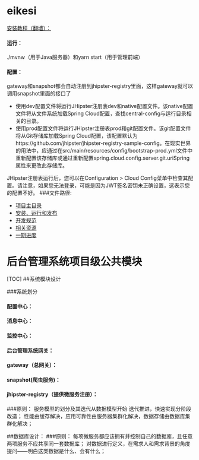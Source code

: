 
# eikesi
[安装教程（翻墙）：](http://www.jhipster.tech/)

#### 运行：
./mvnw（用于Java服务器）和yarn start（用于管理前端）
#### 配置：
gateway和snapshot都会自动注册到jhipster-registry里面，这样gateway就可以调用snapshot里面的接口了
- 使用dev配置文件将运行JHipster注册表dev和native配置文件。该native配置文件将从文件系统加载Spring Cloud配置，查找central-config与运行目录相关的目录。
- 使用prod配置文件将运行JHipster注册表prod和git配置文件。该git配置文件将从Git存储库加载Spring Cloud配置，该配置默认为https://github.com/jhipster/jhipster-registry-sample-config。在现实世界的用法中，应通过在src/main/resources/config/bootstrap-prod.yml文件中重新配置该存储库或通过重新配置spring.cloud.config.server.git.uriSpring属性来更改此存储库。

JHipster注册表运行后，您可以在Configuration > Cloud Config菜单中检查其配置。请注意，如果您无法登录，可能是因为JWT签名密钥未正确设置，这表示您的配置不好。
###文件路径:
 - [项目主目录](  ../../README.md)
 - [安装、运行和发布](docs/Setup.md)
 - [开发规范](docs/Style.md)
 - [相关资源](docs/Resource.md)
 - [一期进度](docs/Schedule1.md)
 

后台管理系统项目级公共模块
======
[TOC]
##系统模块设计

###系统划分
#### 配置中心：

#### 消息中心：

#### 监控中心：

#### 后台管理系统网关：

#### gateway（总网关）：

#### snapshot(爬虫服务)：

#### jhipster-registry（提供微服务注册）：

###原则：
    服务模型的划分及其迭代从数据模型开始
    迭代推进，快速实现分阶段改造；
    性能由缓存解决，应用可靠性由服务器集群化解决，数据存储由数据库集群化解决；
    
##数据库设计：
###原则：
    每项微服务都应该拥有并控制自己的数据库，且任意两项服务不应共享同一套数据库；
    对数据进行定义，在需求人和需求背景的角度提问——明白这类数据是什么、会有什么；